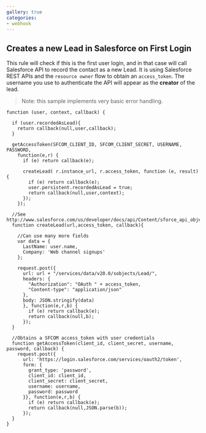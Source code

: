 ```yaml
---
gallery: true
categories:
- webhook
---
```

## Creates a new Lead in Salesforce on First Login

This rule will check if this is the first user login, and in that case will call Salesforce API to record the contact as a new Lead. It is using Salesforce REST APIs and the `resource owner` flow to obtain an `access_token`. The username you use to authenticate the API will appear as the __creator__ of the lead.

> Note: this sample implements very basic error handling.

```
function (user, context, callback) {

  if (user.recordedAsLead){
    return callback(null,user,callback);
  }

  getAccessToken(SFCOM_CLIENT_ID, SFCOM_CLIENT_SECRET, USERNAME, PASSWORD,
    function(e,r) {
      if (e) return callback(e);
      
      createLead( r.instance_url, r.access_token, function (e, result) {
        if (e) return callback(e);
        user.persistent.recordedAsLead = true;
        return callback(null,user,context);
      });
    });

  //See http://www.salesforce.com/us/developer/docs/api/Content/sforce_api_objects_lead.htm
  function createLead(url,access_token, callback){

    //Can use many more fields
    var data = {
      LastName: user.name,
      Company: 'Web channel signups'
    };

    request.post({
      url: url + "/services/data/v20.0/sobjects/Lead/",
      headers: {
        "Authorization": "OAuth " + access_token,
        "Content-type": "application/json"
      },
      body: JSON.stringify(data)
      }, function(e,r,b) {
        if (e) return callback(e);
        return callback(null,b);
      });
  }

  //Obtains a SFCOM access_token with user credentials
  function getAccessToken(client_id, client_secret, username, password, callback) {
    request.post({
      url: 'https://login.salesforce.com/services/oauth2/token',
      form: {
        grant_type: 'password',
        client_id: client_id,
        client_secret: client_secret,
        username: username,
        password: password
      }}, function(e,r,b) {
        if (e) return callback(e);
        return callback(null,JSON.parse(b));
      });
  }
}
```
